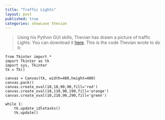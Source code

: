 ```yaml
---
title: "Traffic Lights"
layout: post
published: true
categories: showcase thevian
---
```


> Using his Python GUI skills, Thevian has drawn a picture of traffic Lights.
> You can download it [here](/files/showcase/Thevian/traffic-lights.py).
> This is the code Thevian wrote to do it:

    from Tkinter import *
    import Tkinter as tk
    import sys, Tkinter
    tk = Tk()
    
    canvas = Canvas(tk, width=400,height=400)
    canvas.pack()
    canvas.create_oval(10,10,90,90,fill='red')
    canvas.create_oval(10,110,90,190,fill='orange')
    canvas.create_oval(10,210,90,290,fill='green')
        
    while 1:
        tk.update_idletasks()
        tk.update()
